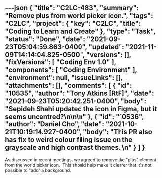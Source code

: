 ---json
{
  "title": "C2LC-483",
  "summary": "Remove plus from world picker icon.",
  "tags": "C2LC",
  "project": {
    "key": "C2LC",
    "title": "Coding to Learn and Create"
  },
  "type": "Task",
  "status": "Done",
  "date": "2021-09-23T05:04:59.863-0400",
  "updated": "2021-11-09T14:14:04.825-0500",
  "versions": [],
  "fixVersions": [
    "Coding Env 1.0"
  ],
  "components": [
    "Coding Environment"
  ],
  "environment": null,
  "issueLinks": [],
  "attachments": [],
  "comments": [
    {
      "id": "10535",
      "author": "Tony Atkins [RtF]",
      "date": "2021-09-23T05:20:42.251-0400",
      "body": "Sepideh Shahi updated the icon in Figma, but it seems uncentred?\n\n<!-- media: file e8c5f6f8-bb02-4500-ac83-7bac496b034b -->\n"
    },
    {
      "id": "10536",
      "author": "Daniel Cho",
      "date": "2021-10-21T10:19:14.927-0400",
      "body": "This PR also has fix to weird colour filing issue on the grayscale and high contrast themes.&#x20;\n"
    }
  ]
}
---
As discussed in recent meetings, we agreed to remove the "plus" element from the world picker icon.  This should help make it clearer that it's not possible to "add" a background.

        